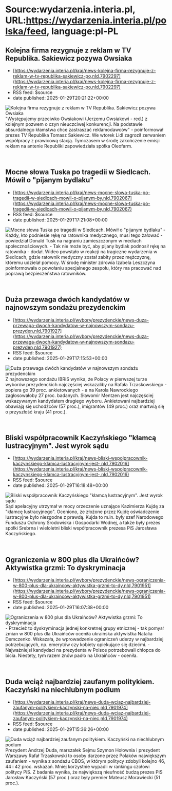 # Source:wydarzenia.interia.pl, URL:https://wydarzenia.interia.pl/polska/feed, language:pl-PL

## Kolejna firma rezygnuje z reklam w TV Republika. Sakiewicz pozywa Owsiaka
 - [https://wydarzenia.interia.pl/kraj/news-kolejna-firma-rezygnuje-z-reklam-w-tv-republika-sakiewicz-po,nId,7902297](https://wydarzenia.interia.pl/kraj/news-kolejna-firma-rezygnuje-z-reklam-w-tv-republika-sakiewicz-po,nId,7902297)
 - RSS feed: $source
 - date published: 2025-01-29T20:21:22+00:00

<p><a href="https://wydarzenia.interia.pl/kraj/news-kolejna-firma-rezygnuje-z-reklam-w-tv-republika-sakiewicz-po,nId,7902297"><img src="https://i.iplsc.com/kolejna-firma-rezygnuje-z-reklam-w-tv-republika-sakiewicz-po/000KIRUU2YNDXNF7-C321.jpg" alt="Kolejna firma rezygnuje z reklam w TV Republika. Sakiewicz pozywa Owsiaka " align="left" /></a>&quot;Występujemy przeciwko Owsiakowi (Jerzemu Owsiakowi - red.) z kolejnym pozwem o czyn nieuczciwej konkurencji. Na podstawie absurdalnego kłamstwa chce zastraszać reklamodawców&quot; - poinformował prezes TV Republika Tomasz Sakiewicz. We wtorek Lidl zagroził zerwaniem współpracy z prawicową stacją. Tymczasem w środę zakończenie emisji reklam na antenie Republiki zapowiedziała spółka Oleofarm.</p><br clear="all" />

## Mocne słowa Tuska po tragedii w Siedlcach. Mówił o "pijanym bydlaku"
 - [https://wydarzenia.interia.pl/kraj/news-mocne-slowa-tuska-po-tragedii-w-siedlcach-mowil-o-pijanym-by,nId,7902067](https://wydarzenia.interia.pl/kraj/news-mocne-slowa-tuska-po-tragedii-w-siedlcach-mowil-o-pijanym-by,nId,7902067)
 - RSS feed: $source
 - date published: 2025-01-29T17:21:08+00:00

<p><a href="https://wydarzenia.interia.pl/kraj/news-mocne-slowa-tuska-po-tragedii-w-siedlcach-mowil-o-pijanym-by,nId,7902067"><img src="https://i.iplsc.com/mocne-slowa-tuska-po-tragedii-w-siedlcach-mowil-o-pijanym-by/000KIR3X4TRFSP82-C321.jpg" alt="Mocne słowa Tuska po tragedii w Siedlcach. Mówił o &quot;pijanym bydlaku&quot;" align="left" /></a>- Każdy, kto podniesie rękę na ratownika medycznego, musi tego żałować - powiedział Donald Tusk na nagraniu zamieszczonym w mediach społecznościowych. - Tak nie może być, aby pijany bydlak podnosił rękę na ratownika - dodał. Wideo powstało w reakcji na tragiczne wydarzenia w Siedlcach, gdzie ratownik medyczny został zabity przez mężczyznę, któremu udzielał pomocy. W środę minister zdrowia Izabela Leszczyna poinformowała o powołaniu specjalnego zespołu, który ma pracować nad poprawą bezpieczeństwa ratowników.</p><br clear="all" />

## Duża przewaga dwóch kandydatów w najnowszym sondażu prezydenckim
 - [https://wydarzenia.interia.pl/wybory/prezydenckie/news-duza-przewaga-dwoch-kandydatow-w-najnowszym-sondazu-prezyden,nId,7901927](https://wydarzenia.interia.pl/wybory/prezydenckie/news-duza-przewaga-dwoch-kandydatow-w-najnowszym-sondazu-prezyden,nId,7901927)
 - RSS feed: $source
 - date published: 2025-01-29T17:15:53+00:00

<p><a href="https://wydarzenia.interia.pl/wybory/prezydenckie/news-duza-przewaga-dwoch-kandydatow-w-najnowszym-sondazu-prezyden,nId,7901927"><img src="https://i.iplsc.com/duza-przewaga-dwoch-kandydatow-w-najnowszym-sondazu-prezyden/000KIQQD93O97AQY-C321.jpg" alt="Duża przewaga dwóch kandydatów w najnowszym sondażu prezydenckim" align="left" /></a>Z najnowszego sondażu IBRiS wynika, że Polacy w pierwszej turze wyborów prezydenckich najczęściej wskazaliby na Rafała Trzaskowskiego - popiera go 39 proc. ankietowanych - a na Karola Nawrockiego zagłosowałoby 27 proc. badanych. Sławomir Mentzen jest najczęściej wskazywanym kandydatem drugiego wyboru. Ankietowani najbardziej obawiają się uchodźców (57 proc.), imigrantów (49 proc.) oraz martwią się o przyszłość kraju (41 proc.). </p><br clear="all" />

## Bliski współpracownik Kaczyńskiego "kłamcą lustracyjnym". Jest wyrok sądu
 - [https://wydarzenia.interia.pl/kraj/news-bliski-wspolpracownik-kaczynskiego-klamca-lustracyjnym-jest-,nId,7902016](https://wydarzenia.interia.pl/kraj/news-bliski-wspolpracownik-kaczynskiego-klamca-lustracyjnym-jest-,nId,7902016)
 - RSS feed: $source
 - date published: 2025-01-29T16:18:48+00:00

<p><a href="https://wydarzenia.interia.pl/kraj/news-bliski-wspolpracownik-kaczynskiego-klamca-lustracyjnym-jest-,nId,7902016"><img src="https://i.iplsc.com/bliski-wspolpracownik-kaczynskiego-klamca-lustracyjnym-jest/000KIQUBSMRXFCIG-C321.jpg" alt="Bliski współpracownik Kaczyńskiego &quot;kłamcą lustracyjnym&quot;. Jest wyrok sądu" align="left" /></a>Sąd apelacyjny utrzymał w mocy orzeczenie uznające Kazimierza Kujdę za &quot;kłamcę lustracyjnego&quot;. Oceniono, że złożone przez Kujdę oświadczenie lustracyjne było niezgodne z prawdą. Kujda to m.in. były szef Narodowego Funduszu Ochrony Środowiska i Gospodarki Wodnej, a także były prezes spółki Srebrna i wieloletni bliski współpracownik prezesa PiS Jarosława Kaczyńskiego.</p><br clear="all" />

## Ograniczenia w 800 plus dla Ukraińców? Aktywistka grzmi: To dyskryminacja
 - [https://wydarzenia.interia.pl/wybory/prezydenckie/news-ograniczenia-w-800-plus-dla-ukraincow-aktywistka-grzmi-to-dy,nId,7901951](https://wydarzenia.interia.pl/wybory/prezydenckie/news-ograniczenia-w-800-plus-dla-ukraincow-aktywistka-grzmi-to-dy,nId,7901951)
 - RSS feed: $source
 - date published: 2025-01-29T16:07:38+00:00

<p><a href="https://wydarzenia.interia.pl/wybory/prezydenckie/news-ograniczenia-w-800-plus-dla-ukraincow-aktywistka-grzmi-to-dy,nId,7901951"><img src="https://i.iplsc.com/ograniczenia-w-800-plus-dla-ukraincow-aktywistka-grzmi-to-dy/000KIQPBO7VWVR7N-C321.jpg" alt="Ograniczenia w 800 plus dla Ukraińców? Aktywistka grzmi: To dyskryminacja" align="left" /></a>- Przecież to dyskryminacja jednej konkretnej grupy etnicznej - tak pomysł zmian w 800 plus dla Ukraińców oceniła ukraińska aktywistka Natalia Demczenko. Wskazała, że wprowadzenie ograniczeń uderzy w najbardziej potrzebujących, np. emerytów czy kobiety opiekujące się dziećmi. - Najważniejsi kandydaci na prezydenta w Polsce potrzebowali chłopca do bicia. Niestety, tym razem znów padło na Ukraińców - oceniła.</p><br clear="all" />

## Duda wciąż najbardziej zaufanym politykiem. Kaczyński na niechlubnym podium
 - [https://wydarzenia.interia.pl/kraj/news-duda-wciaz-najbardziej-zaufanym-politykiem-kaczynski-na-niec,nId,7901974](https://wydarzenia.interia.pl/kraj/news-duda-wciaz-najbardziej-zaufanym-politykiem-kaczynski-na-niec,nId,7901974)
 - RSS feed: $source
 - date published: 2025-01-29T15:36:26+00:00

<p><a href="https://wydarzenia.interia.pl/kraj/news-duda-wciaz-najbardziej-zaufanym-politykiem-kaczynski-na-niec,nId,7901974"><img src="https://i.iplsc.com/duda-wciaz-najbardziej-zaufanym-politykiem-kaczynski-na-niec/000KIPZ0UC5RDIKB-C321.jpg" alt="Duda wciąż najbardziej zaufanym politykiem. Kaczyński na niechlubnym podium" align="left" /></a>Prezydent Andrzej Duda, marszałek Sejmu Szymon Hołownia i prezydent Warszawy Rafał Trzaskowski to osoby darzone przez Polaków największym zaufaniem - wynika z sondażu CBOS, w którym politycy zdobyli kolejno 46, 44 i 42 proc. wskazań. Mniej korzystnie wypadli w rankingu czołowi politycy PiS. Z badania wynika, że największą nieufność budzą prezes PiS Jarosław Kaczyński (57 proc.) oraz były premier Mateusz Morawiecki (51 proc.). </p><br clear="all" />

